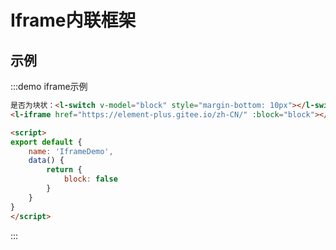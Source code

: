 # Iframe内联框架

## 示例

:::demo iframe示例
```html
是否为块状：<l-switch v-model="block" style="margin-bottom: 10px"></l-switch>
<l-iframe href="https://element-plus.gitee.io/zh-CN/" :block="block"></l-iframe>

<script>
export default {
    name: 'IframeDemo',
    data() {
        return {
            block: false
        }
    }
}
</script>
```
:::
